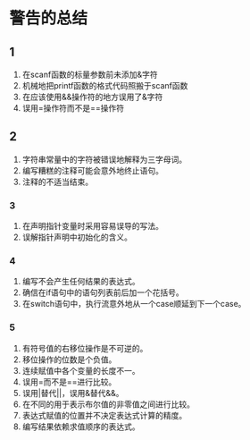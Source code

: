 # 警告的总结

## 1
1.  在scanf函数的标量参数前未添加&字符
2. 机械地把printf函数的格式代码照搬于scanf函数
3. 在应该使用&&操作符的地方误用了&字符
4. 误用=操作符而不是==操作符


## 2
1. 字符串常量中的字符被错误地解释为三字母词。
2. 编写糟糕的注释可能会意外地终止语句。
3. 注释的不适当结束。


### 3
1. 在声明指针变量时采用容易误导的写法。
2. 误解指针声明中初始化的含义。

### 4
1. 编写不会产生任何结果的表达式。
2. 确信在if语句中的语句列表前后加一个花括号。
3. 在switch语句中，执行流意外地从一个case顺延到下一个case。


### 5
1. 有符号值的右移位操作是不可逆的。
2. 移位操作的位数是个负值。
3. 连续赋值中各个变量的长度不一。
4. 误用=而不是==进行比较。
5. 误用|替代||，误用&替代&&。
6. 在不同的用于表示布尔值的非零值之间进行比较。
7. 表达式赋值的位置并不决定表达式计算的精度。
8. 编写结果依赖求值顺序的表达式。